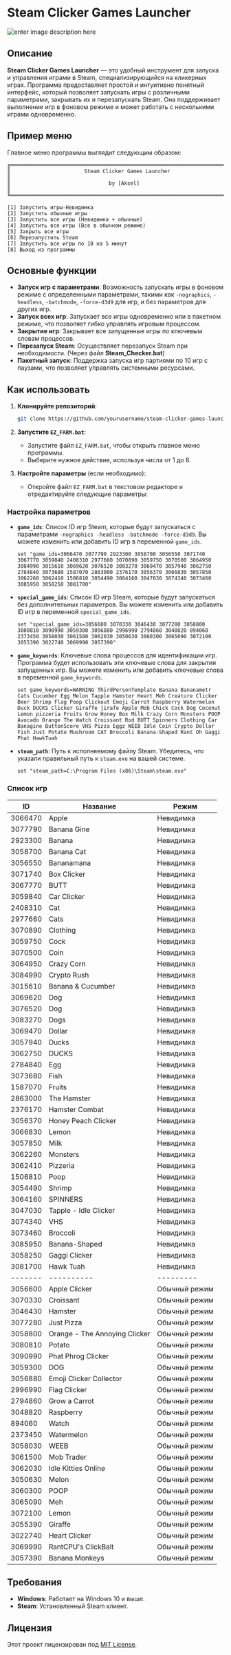 # Steam Clicker Games Launcher
![enter image description here](pics/main_menu.png)

## Описание

**Steam Clicker Games Launcher** — это удобный инструмент для запуска и управления играми в Steam, специализирующийся на кликерных играх. Программа предоставляет простой и интуитивно понятный интерфейс, который позволяет запускать игры с различными параметрами, закрывать их и перезапускать Steam. Она поддерживает выполнение игр в фоновом режиме и может работать с несколькими играми одновременно.
## Пример меню

Главное меню программы выглядит следующим образом:

    ╔══════════════════════════════════════════════════════════════════════╗
    ║                        Steam Clicker Games Launcher                  ║
    ║                                by [Aksel]                            ║
    ╚══════════════════════════════════════════════════════════════════════╝
    
    [1] Запустить игры-Невидимка
    [2] Запустить обычные игры
    [3] Запустить все игры (Невидимка + обычные)
    [4] Запустить все игры (Все в обычном режиме)
    [5] Закрыть все игры
    [6] Перезапустить Steam
    [7] Запустить все игры по 10 на 5 минут
    [8] Выход из программы


## Основные функции

- **Запуск игр с параметрами**: Возможность запускать игры в фоновом режиме с определенными параметрами, такими как `-nographics`, `-headless`, `-batchmode`, `-force-d3d9` для игр, и без параметров для других игр.
- **Запуск всех игр**: Запускает все игры одновременно или в пакетном режиме, что позволяет гибко управлять игровым процессом.
- **Закрытие игр**: Закрывает все запущенные игры по ключевым словам процессов.
- **Перезапуск Steam**: Осуществляет перезапуск Steam при необходимости. (Через файл **Steam_Checker.bat**)
- **Пакетный запуск**: Поддержка запуска игр партиями по 10 игр с паузами, что позволяет управлять системными ресурсами.

## Как использовать

1. **Клонируйте репозиторий**:
    ```bash
    git clone https://github.com/yourusername/steam-clicker-games-launcher.git
    ```

2. **Запустите `EZ_FARM.bat`**:
    - Запустите файл `EZ_FARM.bat`, чтобы открыть главное меню программы.
    - Выберите нужное действие, используя числа от 1 до 8.

3. **Настройте параметры** (если необходимо):
    - Откройте файл `EZ_FARM.bat` в текстовом редакторе и отредактируйте следующие параметры:

### Настройка параметров

- **`game_ids`**: Список ID игр Steam, которые будут запускаться с параметрами `-nographics -headless -batchmode -force-d3d9`. Вы можете изменить или добавить ID игр в переменной `game_ids`.

    ```batch
    set "game_ids=3066470 3077790 2923300 3058700 3056550 3071740 3067770 3059840 2408310 2977660 3070890 3059750 3070500 3064950 3084990 3015610 3069620 3076520 3083270 3069470 3057940 3062750 2784840 3073680 1587070 2863000 2376170 3056370 3066830 3057850 3062260 3062410 1506810 3054490 3064160 3047030 3074340 3073460 3085950 3058250 3081700"
    ```

- **`special_game_ids`**: Список ID игр Steam, которые будут запускаться без дополнительных параметров. Вы можете изменить или добавить ID игр в переменной `special_game_ids`.

    ```batch
    set "special_game_ids=3056600 3070330 3046430 3077280 3058800 3080810 3090990 3059300 3056880 2996990 2794860 3048820 894060 2373450 3058030 3061500 3062030 3050630 3060300 3065090 3072100 3055390 3022740 3069990 3057390"
    ```

- **`game_keywords`**: Ключевые слова процессов для идентификации игр. Программа будет использовать эти ключевые слова для закрытия запущенных игр. Вы можете изменить или добавить ключевые слова в переменной `game_keywords`.

    ```batch
    set game_keywords=WARNING ThirdPersonTemplate Banana Bananametr Cats Cucumber Egg Melon Tapple Hamster Heart Meh Creature Clicker Beer Shrimp Flag Poop Clickout Emoji Carrot Raspberry Watermelon Duck DUCKS Clicker Giraffe jirafe Apple Mob Chick Cock Dog Coconut Lemon pizzeria Fruits Grow Honey Box Milk Crazy Corn Monsters POOP Avocado Orange The Watch Croissant Rod BUTT Spinners Clothing Car Banagine ButtonScore VHS Pizza Eggz WEEB Idle Coin Crypto Dollar Fish Just Potato Mushroom CAT Broccoli Banana-Shaped Rant Oh Gaggi Phat HawkTuah
    ```

- **`steam_path`**: Путь к исполняемому файлу Steam. Убедитесь, что указали правильный путь к `steam.exe` на вашей системе.

    ```batch
    set "steam_path=C:\Program Files (x86)\Steam\steam.exe"
    ```


### Список игр

| **ID**    | **Название**                   | **Режим**           |
|-----------|--------------------------------|---------------------|
| 3066470    | Apple                          | Невидимка           |
| 3077790    | Banana Gine                     | Невидимка           |
| 2923300    | Banana                          | Невидимка           |
| 3058700    | Banana Cat                      | Невидимка           |
| 3056550    | Bananamana                      | Невидимка           |
| 3071740    | Box Clicker                     | Невидимка           |
| 3067770    | BUTT                           | Невидимка           |
| 3059840    | Car Clicker                     | Невидимка           |
| 2408310    | Cat                            | Невидимка           |
| 2977660    | Cats                           | Невидимка           |
| 3070890    | Clothing                        | Невидимка           |
| 3059750    | Cock                            | Невидимка           |
| 3070500    | Coin                            | Невидимка           |
| 3064950    | Crazy Corn                      | Невидимка           |
| 3084990    | Crypto Rush                     | Невидимка           |
| 3015610    | Banana & Cucumber               | Невидимка           |
| 3069620    | Dog                             | Невидимка           |
| 3076520    | Dog                             | Невидимка           |
| 3083270    | Dogs                            | Невидимка           |
| 3069470    | Dollar                          | Невидимка           |
| 3057940    | Ducks                           | Невидимка           |
| 3062750    | DUCKS                           | Невидимка           |
| 2784840    | Egg                             | Невидимка           |
| 3073680    | Fish                            | Невидимка           |
| 1587070    | Fruits                          | Невидимка           |
| 2863000    | The Hamster                     | Невидимка           |
| 2376170    | Hamster Combat                  | Невидимка           |
| 3056370    | Honey Peach Clicker             | Невидимка           |
| 3066830    | Lemon                           | Невидимка           |
| 3057850    | Milk                            | Невидимка           |
| 3062260    | Monsters                        | Невидимка           |
| 3062410    | Pizzeria                        | Невидимка           |
| 1506810    | Poop                            | Невидимка           |
| 3054490    | Shrimp                          | Невидимка           |
| 3064160    | SPINNERS                        | Невидимка           |
| 3047030    | Tapple - Idle Clicker           | Невидимка           |
| 3074340    | VHS                             | Невидимка           |
| 3073460    | Broccoli                        | Невидимка           |
| 3085950    | Banana-Shaped                   | Невидимка           |
| 3058250    | Gaggi Clicker                   | Невидимка           |
| 3081700    | Hawk Tuah                       | Невидимка           |
| -------    | ----------                      | ---------           |
| 3056600    | Apple Clicker                   | Обычный режим       |
| 3070330    | Croissant                       | Обычный режим       |
| 3046430    | Hamster                         | Обычный режим       |
| 3077280    | Just Pizza                      | Обычный режим       |
| 3058800    | Orange - The Annoying Clicker   | Обычный режим       |
| 3080810    | Potato                          | Обычный режим       |
| 3090990    | Phat Phrog Clicker              | Обычный режим       |
| 3059300    | DOG                             | Обычный режим       |
| 3056880    | Emoji Clicker Collector         | Обычный режим       |
| 2996990    | Flag Clicker                    | Обычный режим       |
| 2794860    | Grow a Carrot                   | Обычный режим       |
| 3048820    | Raspberry                       | Обычный режим       |
| 894060     | Watch                           | Обычный режим       |
| 2373450    | Watermelon                      | Обычный режим       |
| 3058030    | WEEB                            | Обычный режим       |
| 3061500    | Mob Trader                      | Обычный режим       |
| 3062030    | Idle Kitties Online             | Обычный режим       |
| 3050630    | Melon                           | Обычный режим       |
| 3060300    | POOP                            | Обычный режим       |
| 3065090    | Meh                             | Обычный режим       |
| 3072100    | Lemon                           | Обычный режим       |
| 3055390    | Giraffe                         | Обычный режим       |
| 3022740    | Heart Clicker                   | Обычный режим       |
| 3069990    | RantCPU's ClickBait             | Обычный режим       |
| 3057390    | Banana Monkeys                  | Обычный режим       |


## Требования

- **Windows**: Работает на Windows 10 и выше.
- **Steam**: Установленный Steam клиент.

## Лицензия

Этот проект лицензирован под [MIT License](LICENSE).

